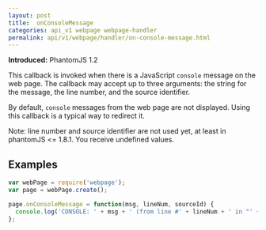 ```yaml
---
layout: post
title:  onConsoleMessage
categories: api_v1 webpage webpage-handler
permalink: api/v1/webpage/handler/on-console-message.html
---
```


**Introduced:** PhantomJS 1.2

This callback is invoked when there is a JavaScript `console` message on the web page. The callback may accept up to three arguments: the string for the message, the line number, and the source identifier.

By default, `console` messages from the web page are not displayed. Using this callback is a typical way to redirect it.

Note: line number and source identifier are not used yet, at least in phantomJS <= 1.8.1. You receive undefined values.

## Examples

```javascript
var webPage = require('webpage');
var page = webPage.create();

page.onConsoleMessage = function(msg, lineNum, sourceId) {
  console.log('CONSOLE: ' + msg + ' (from line #' + lineNum + ' in "' + sourceId + '")');
};
```








